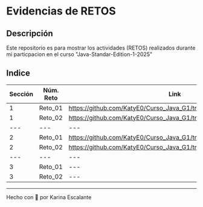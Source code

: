 # Evidencias de RETOS

## Descripción
Este repositorio es para mostrar los actividades (RETOS) realizados durante mi particpacion en el curso "Java-Standar-Edition-1-2025"


## Indice
| Sección | Núm. Reto | Link |
|---|---|---|
| 1 | Reto_01 | https://github.com/KatyE0/Curso_Java_G1/tree/main/Reto_01 |
| 1 | Reto_02 | https://github.com/KatyE0/Curso_Java_G1/tree/main/Reto_02 |
|---|---|---|
| 2 | Reto_01 | https://github.com/KatyE0/Curso_Java_G1/tree/main/Seccion_02/Reto_01 |
| 2 | Reto_02 | https://github.com/KatyE0/Curso_Java_G1/tree/main/Seccion_02/Reto_02 |
|---|---|---|
| 3 | Reto_01 | --- |
| 3 | Reto_02 | --- |

---
Hecho con 🤍 por Karina Escalante
